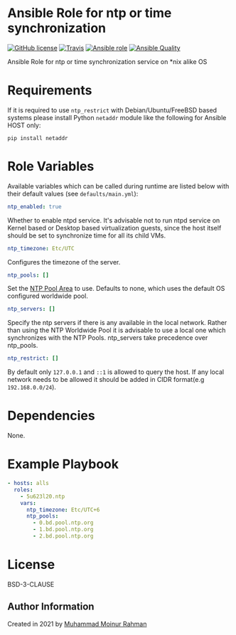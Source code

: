 # Ansible Role for ntp or time synchronization
[![GitHub license](https://img.shields.io/github/license/5u623l20/ansible-role-ntp)](https://github.com/5u623l20/ansible-role-ntp/blob/master/LICENSE)
[![Travis](https://img.shields.io/travis/5u623l20/ansible-role-ntp)](https://travis-ci.org/5u623l20/ansible-role-ntp)
[![Ansible role](https://img.shields.io/ansible/role/47505)](https://galaxy.ansible.com/5u623l20/ntp)
[![Ansible Quality](https://img.shields.io/ansible/quality/47505)](https://galaxy.ansible.com/5u623l20/ntp)

Ansible Role for ntp or time synchronization service on *nix alike OS

# Requirements

If it is required to use `ntp_restrict` with Debian/Ubuntu/FreeBSD based systems please install Python `netaddr` module like the following for Ansible HOST only:
```shell
pip install netaddr
```

# Role Variables

Available variables which can be called during runtime are listed below with their default values (see `defaults/main.yml`):

```yaml
ntp_enabled: true
```

Whether to enable ntpd service. It's advisable not to run ntpd service on Kernel based or Desktop based virtualization guests, since the host itself should be set to synchronize time for all its child VMs.

```yaml
ntp_timezone: Etc/UTC
```

Configures the timezone of the server.

```yaml
ntp_pools: []
```

Set the [NTP Pool Area](http://support.ntp.org/bin/view/Servers/NTPPoolServers) to use. Defaults to none, which uses the default OS configured worldwide pool.

```yaml
ntp_servers: []
```

Specify the ntp servers if there is any available in the local network. Rather than using the NTP Worldwide Pool it is advisable to use a local one which synchronizes with the NTP Pools. ntp_servers take precedence over ntp_pools.

```yaml
ntp_restrict: []
```

By default only `127.0.0.1` and `::1` is allowed to query the host. If any local network needs to be allowed it should be added in CIDR format(e.g `192.168.0.0/24`).

# Dependencies

None.

# Example Playbook

```yaml
- hosts: alls
  roles:
    - 5u623l20.ntp
    vars:
      ntp_timezone: Etc/UTC+6
      ntp_pools:
        - 0.bd.pool.ntp.org
        - 1.bd.pool.ntp.org
        - 2.bd.pool.ntp.org
```

# License
BSD-3-CLAUSE

Author Information
------------------
Created in 2021 by [Muhammad Moinur Rahman](https://bofh.am)
